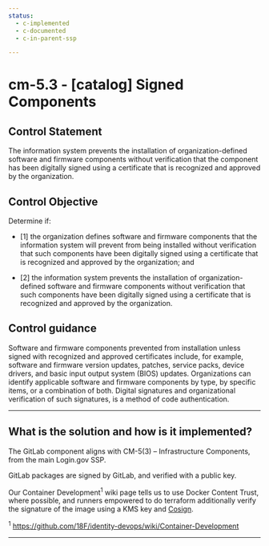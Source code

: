 ```yaml
---
status:
  - c-implemented
  - c-documented
  - c-in-parent-ssp

---
```


# cm-5.3 - \[catalog\] Signed Components

## Control Statement

The information system prevents the installation of organization-defined software and firmware components without verification that the component has been digitally signed using a certificate that is recognized and approved by the organization.

## Control Objective

Determine if:

- \[1\] the organization defines software and firmware components that the information system will prevent from being installed without verification that such components have been digitally signed using a certificate that is recognized and approved by the organization; and

- \[2\] the information system prevents the installation of organization-defined software and firmware components without verification that such components have been digitally signed using a certificate that is recognized and approved by the organization.

## Control guidance

Software and firmware components prevented from installation unless signed with recognized and approved certificates include, for example, software and firmware version updates, patches, service packs, device drivers, and basic input output system (BIOS) updates. Organizations can identify applicable software and firmware components by type, by specific items, or a combination of both. Digital signatures and organizational verification of such signatures, is a method of code authentication.

______________________________________________________________________

## What is the solution and how is it implemented?

The GitLab component aligns with CM-5(3) – Infrastructure Components, from the main Login.gov SSP. 

GitLab packages are signed by GitLab, and verified with a public key.

Our Container Development<sup>1</sup> wiki page tells us to use Docker Content Trust, where possible,
and runners empowered to do terraform additionally verify the signature of the image using a KMS key and
[Cosign](https://docs.sigstore.dev/cosign/overview/).

<sup>1</sup> https://github.com/18F/identity-devops/wiki/Container-Development

______________________________________________________________________
